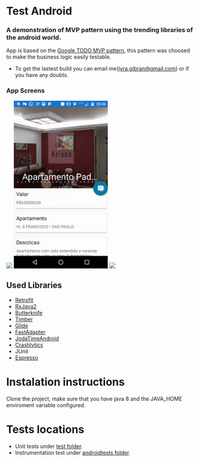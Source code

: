 # Test Android

### A demonstration of MVP pattern using the trending libraries of the android world.
 
App is based on the [Google TODO MVP pattern](https://github.com/googlesamples/android-architecture/tree/todo-mvp-rxjava), this pattern was choosed to make the business logic easily testable.
- To get the lastest build you can email me(<lyra.gibran@gmail.com>) or if you have any doubts.

### App Screens

<img src="https://github.com/GibranLyra/test_android/blob/master/app/src/gifs/list-to-details.gif" width="250"/>
<img src="https://github.com/GibranLyra/test_android/blob/master/app/src/gifs/contact-validation.gif" width="250"/>
<img src="https://github.com/GibranLyra/test_android/blob/master/app/src/gifs/back-from-details-drawer.gif" width="250">

## Used Libraries
- [Retrofit](http://square.github.io/retrofit)
- [RxJava2](https://github.com/ReactiveX/RxJava)
- [Butterknife](https://github.com/JakeWharton/butterknife)
- [Timber](https://github.com/JakeWharton/timber)
- [Glide](https://github.com/bumptech/glide)
- [FastAdapter](https://github.com/mikepenz/FastAdapter)
- [JodaTimeAndroid](https://github.com/dlew/joda-time-android)
- [Crashlytics](https://try.crashlytics.com)
- JUnit
- [Espresso](https://developer.android.com/training/testing/espresso/index.html)

# Instalation instructions
 Clone the project, make sure that you have java 8 and the JAVA_HOME enviroment variable configured.
 
 # Tests locations
 - Unit tests under [test folder](https://github.com/GibranLyra/test_android/tree/master/app/src/androidTest/java/gibran/com/br/zaptest).
 - Instrumentation test under [androidtests folder](https://github.com/GibranLyra/test_android/tree/master/app/src/androidTest/java/gibran/com/br/zaptest).


 

